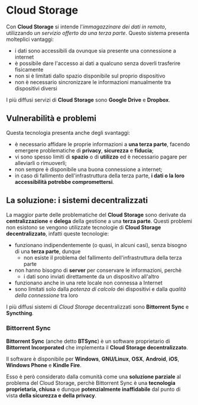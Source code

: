 # Cloud Storage

Con __Cloud Storage__ si intende l'_immagazzinare dei dati in remoto_, utilizzando _un servizio offerto da una terza parte_. Questo sistema presenta molteplici vantaggi:

- i dati sono accessibili da ovunque sia presente una connessione a internet
- è possibile dare l'accesso ai dati a qualcuno senza doverli trasferire fisicamente
- non si è limitati dallo spazio disponibile sul proprio dispositivo
- non è necessario sincronizzare le informazioni manualmente tra dispositivi diversi

I più diffusi servizi di __Cloud Storage__ sono __Google Drive__ e __Dropbox__.

## Vulnerabilità e problemi

Questa tecnologia presenta anche degli svantaggi:

- è necessario affidare le proprie informazioni a __una terza parte__, facendo emergere problematiche di __privacy__, __sicurezza__ e __fiducia__;
- vi sono spesso limiti di __spazio__ o di __utilizzo__ ed è necessario pagare per alleviarli o rimuoverli;
- non sempre è disponibile una buona connessione a internet;
- in caso di fallimento dell'infrastruttura della terza parte, __i dati o la loro accessibilità potrebbe compromettersi__.

## La soluzione: i sistemi decentralizzati

La maggior parte delle problematiche del __Cloud Storage__ sono derivate da __centralizzazione__ e __delega__ della gestione a una __terza parte__. Questi problemi non esistono se vengono utilizzate tecnologie di __Cloud Storage decentralizzato__, infatti queste tecnologie:

- funzionano indipendentemente (o quasi, in alcuni casi), senza bisogno di una __terza parte__, dunque
    - non esiste il problema del fallimento dell'infrastruttura della terza parte
- non hanno bisogno di __server__ per conservare le informazioni, perchè
    - i dati sono inviati direttamente da un dispositivo all'altro
- funzionano anche in una rete locale non connessa a Internet
- sono limitati solo dalla _potenza di calcolo_ dei dispositivi e dalla _qualità della connessione_ tra loro

I più diffusi sistemi di _Cloud Storage_ decentralizzati sono __Bittorrent Sync__ e __Syncthing__.

### Bittorrent Sync

__Bittorrent Sync__ (anche detto __BTSync__) è un software proprietario di __Bittorrent Incorporated__ che implementa il __Cloud Storage decentralizzato__.

Il software è disponibile per __Windows__, __GNU/Linux__, __OSX__, __Android__, __iOS__, __Windows Phone__ e __Kindle Fire__.

Esso è però considerato dalla comunità come una __soluzione parziale__ al problema del Cloud Storage, perchè Bittorrent Sync è una __tecnologia proprietaria, chiusa__ e dunque __potenzialmente inaffidabile__ dal punto di vista __della sicurezza e della privacy__.
